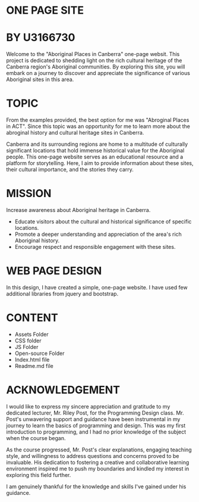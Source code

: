 # ONE PAGE SITE
# BY U3166730
Welcome to the "Aboriginal Places in Canberra" one-page websit. This project is dedicated to shedding light on the rich cultural heritage of the Canberra region's Aboriginal communities. By exploring this site, you will embark on a journey to discover and appreciate the significance of various Aboriginal sites in this area. 

# TOPIC
From the examples provided, the best option for me was "Abroginal Places in ACT". Since this topic was an opportunity for me to learn more about the abroginal history and cultural heritage sites in Canberra.

Canberra and its surrounding regions are home to a multitude of culturally significant locations that hold immense historical value for the Aboriginal people. This one-page website serves as an educational resource and a platform for storytelling. Here, I aim to provide information about these sites, their cultural importance, and the stories they carry.

# MISSION
Increase awareness about Aboriginal heritage in Canberra.
- Educate visitors about the cultural and historical significance of specific locations.
- Promote a deeper understanding and appreciation of the area's rich Aboriginal history.
- Encourage respect and responsible engagement with these sites.

# WEB PAGE DESIGN
In this design, I have created a simple, one-page website. I have used few additional libraries from jquery and bootstrap.

# CONTENT
- Assets Folder
- CSS folder
- JS Folder 
- Open-source Folder
- Index.html file
- Readme.md file


# ACKNOWLEDGEMENT
I would like to express my sincere appreciation and gratitude to my dedicated lecturer, Mr. Riley Post, for the Programming Design class. Mr. Post's unwavering support and guidance have been instrumental in my journey to learn the basics of programming and design. This was my first introduction to programming, and I had no prior knowledge of the subject when the course began.

As the course progressed, Mr. Post's clear explanations, engaging teaching style, and willingness to address questions and concerns proved to be invaluable. His dedication to fostering a creative and collaborative learning environment inspired me to push my boundaries and kindled my interest in exploring this field further.

I am genuinely thankful for the knowledge and skills I've gained under his guidance.
